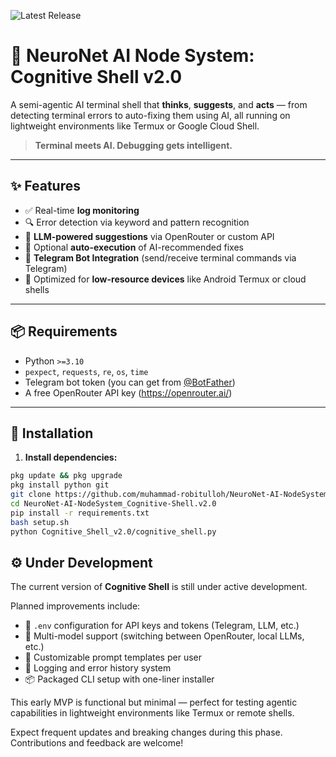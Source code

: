 ![Latest Release](https://img.shields.io/github/v/release/muhammad-robitulloh/NeuroNet-AI-NodeSystem_Cognitive-Shell.v2.0?style=flat-square)

# 🧠 NeuroNet AI Node System: Cognitive Shell v2.0

A semi-agentic AI terminal shell that **thinks**, **suggests**, and **acts** — from detecting terminal errors to auto-fixing them using AI, all running on lightweight environments like Termux or Google Cloud Shell.

> **Terminal meets AI. Debugging gets intelligent.**

---

## ✨ Features

- ✅ Real-time **log monitoring**
- 🔍 Error detection via keyword and pattern recognition
- 🤖 **LLM-powered suggestions** via OpenRouter or custom API
- 🔁 Optional **auto-execution** of AI-recommended fixes
- 💬 **Telegram Bot Integration** (send/receive terminal commands via Telegram)
- 📱 Optimized for **low-resource devices** like Android Termux or cloud shells


---

## 📦 Requirements

- Python `>=3.10`
- `pexpect`, `requests`, `re`, `os`, `time`
- Telegram bot token (you can get from [@BotFather](https://t.me/botfather))
- A free OpenRouter API key (https://openrouter.ai/)

---

## 🚀 Installation

1. **Install dependencies:**

```bash
pkg update && pkg upgrade
pkg install python git
git clone https://github.com/muhammad-robitulloh/NeuroNet-AI-NodeSystem_Cognitive-Shell.v2.0.git
cd NeuroNet-AI-NodeSystem_Cognitive-Shell.v2.0
pip install -r requirements.txt
bash setup.sh
python Cognitive_Shell_v2.0/cognitive_shell.py
```

## ⚙️ Under Development

The current version of **Cognitive Shell** is still under active development.

Planned improvements include:
- 🔐 `.env` configuration for API keys and tokens (Telegram, LLM, etc.)
- 🧠 Multi-model support (switching between OpenRouter, local LLMs, etc.)
- 💬 Customizable prompt templates per user
- 📂 Logging and error history system
- 📦 Packaged CLI setup with one-liner installer

This early MVP is functional but minimal — perfect for testing agentic capabilities in lightweight environments like Termux or remote shells.

Expect frequent updates and breaking changes during this phase. Contributions and feedback are welcome!

